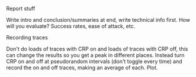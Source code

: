 Report stuff

Write intro and conclusion/summaries at end, write technical info first.
How will you evaluate?
Success rates, ease of attack, etc.

Recording traces

Don't do loads of traces with CRP on and loads of traces with CRP off, this can change the results so you get a peak in different places.
Instead turn CRP on and off at pseudorandom intervals (don't toggle every time) and record the on and off traces, making an average of each.
Plot.
